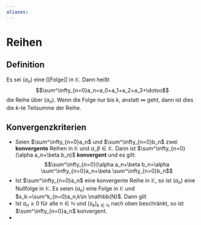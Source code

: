 ```yaml
---
aliases: 
---
```

# Reihen
## Definition
Es sei $(a_n)$ eine [[Folge]] in $\mathbb{K}$. Dann heißt
$$\sum^\infty_{n=0}a_n=a_0+a_1+a_2+a_3+\dotso$$
die Reihe über $(a_n)$.
Wenn die Folge nur bis $k$, anstatt $\infty$ geht, dann ist dies die $k$-te Teilsumme der Reihe.
## Konvergenzkriterien
- Seien $\sum^\infty_{n=0}a_n$ und $\sum^\infty_{n=0}b_n$ zwei **konvergente** Reihen in $\mathbb{K}$ und $\alpha,\beta\in \mathbb{K}$. Dann ist $\sum^\infty_{n=0}(\alpha a_n+\beta b_n)$ **konvergent** und es gilt:
$$\sum^\infty_{n=0}(\alpha a_n+\beta b_n=\alpha \sum^\infty_{n=0}a_n+\beta \sum^\infty_{n=0}b_n$$
- Ist $\sum^\infty_{n=0}a_n$ eine konvergente Reihe in $\mathbb{K}$, so ist $(a_n)$ eine Nullfolge in $\mathbb{K}$.
Es seien $(a_n)$ eine Folge in $\mathbb{K}$ und $s_k:=\sum^k_{n=0}a_n,k\in \mathbb{N}$. Dann gilt
- Ist $a_n\geq 0$ für alle $n\in\mathbb{N}$ und $(s_k)_{k\in\mathbb{N}}$ nach oben beschränkt, so ist $\sum^\infty_{n=0}a_n$ konvergent.
- 